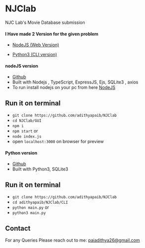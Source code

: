 # NJClab

NJC Lab's Movie Database submission

  
  

#### I Have made 2 Version for the given problem

- [NodeJS (Web Version)](https://github.com/adithyapaib/NJClab/tree/main/GUI)

- [Python3 (CLI version)](https://github.com/adithyapaib/NJClab/tree/main/CLI)

  

#### nodeJS version

  

- [Github](https://github.com/adithyapaib/NJClab/tree/main/GUI)
- Built with Nodejs , TypeScript, ExpressJS, Ejs, SQLite3 , axios
- To run install nodejs on your pc from here [NodeJS](https://nodejs.org/en/download/)
 ## Run it on terminal
- `git clone https://github.com/adithyapaib/NJClab`
- `cd NJClab/GUI`
- `npm i`
- `npm start`
or
- `node index.js` 
- open `localhost:3000` on browser for preview

#### Python version

- [Github](https://github.com/adithyapaib/NJClab/tree/main/CLI)
- Built with Python3, SQLite3
## Run it on terminal
- `git clone https://github.com/adithyapaib/NJClab`
- `cd adithyapaib/NJClab/CLI`
- `python main.py`
or
- `python3 main.py`

## Contact
For any Queries Please reach out to me: [paiadithya26@gmail.com
](mailto:paiadithya26@gmail.com)
